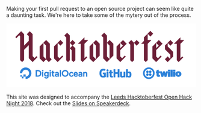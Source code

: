 Making your first pull request to an open source project can seem like quite a daunting task. We're here to take some of the mytery out of the process.

![Hacktoberfest Logo](./assets/Hacktoberfest_2018_logo_lockup.png)

This site was designed to accompany the [Leeds Hacktoberfest Open Hack Night 2018](https://www.eventbrite.co.uk/e/leeds-hacktoberfest-open-hack-night-tickets-50957618609). Check out the [Slides on Speakerdeck](https://speakerdeck.com/iwillspeak/opening-your-first-pull-request).
